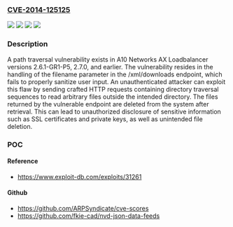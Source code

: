 ### [CVE-2014-125125](https://cve.mitre.org/cgi-bin/cvename.cgi?name=CVE-2014-125125)
![](https://img.shields.io/static/v1?label=Product&message=AX%20Series%20Loadbalancer&color=blue)
![](https://img.shields.io/static/v1?label=Version&message=*%20&color=brightgreen)
![](https://img.shields.io/static/v1?label=Vulnerability&message=CWE-22%20Improper%20Limitation%20of%20a%20Pathname%20to%20a%20Restricted%20Directory%20('Path%20Traversal')&color=brightgreen)
![](https://img.shields.io/static/v1?label=Vulnerability&message=CWE-706%20Use%20of%20Incorrectly-Resolved%20Name%20or%20Reference&color=brightgreen)

### Description

A path traversal vulnerability exists in A10 Networks AX Loadbalancer versions 2.6.1-GR1-P5, 2.7.0, and earlier. The vulnerability resides in the handling of the filename parameter in the /xml/downloads endpoint, which fails to properly sanitize user input. An unauthenticated attacker can exploit this flaw by sending crafted HTTP requests containing directory traversal sequences to read arbitrary files outside the intended directory. The files returned by the vulnerable endpoint are deleted from the system after retrieval. This can lead to unauthorized disclosure of sensitive information such as SSL certificates and private keys, as well as unintended file deletion.

### POC

#### Reference
- https://www.exploit-db.com/exploits/31261

#### Github
- https://github.com/ARPSyndicate/cve-scores
- https://github.com/fkie-cad/nvd-json-data-feeds

